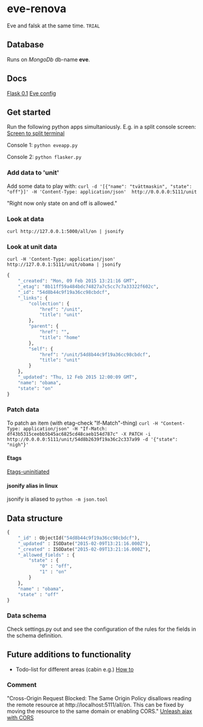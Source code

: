 # eve-renova
Eve and falsk at the same time. `TRIAL`

## Database
Runs on *MongoDb* db-name **eve**. 

## Docs
[Flask 0.1](http://flask.pocoo.org/docs/0.10/api/)
[Eve config](http://python-eve.org/config.html)

## Get started
Run the following python apps simultaniously. E.g. in a split console screen: [Screen to split terminal](http://unix.stackexchange.com/questions/7453/how-to-split-the-terminal-into-more-than-one-view)

Console 1: `python eveapp.py`

Console 2: `python flasker.py`

### Add data to 'unit'
Add some data to play with:
`curl -d '[{"name": "tvättmaskin", "state": "off"}]' -H 'Content-Type: application/json'  http://0.0.0.0:5111/unit`

"Right now only state on and off is allowed."

### Look at data
`curl http://127.0.0.1:5000/all/on | jsonify`

### Look at unit data
`curl -H 'Content-Type: application/json'  http://127.0.0.1:5111/unit/obama | jsonify`
```python
{
    "_created": "Mon, 09 Feb 2015 13:21:16 GMT",
    "_etag": "8b11ff59a484bdc74827a7c5cc7c7a33322f602c",
    "_id": "54d8b44c9f19a36cc98cbdcf",
    "_links": {
        "collection": {
            "href": "/unit",
            "title": "unit"
        },
        "parent": {
            "href": "",
            "title": "home"
        },
        "self": {
            "href": "/unit/54d8b44c9f19a36cc98cbdcf",
            "title": "unit"
        }
    },
    "_updated": "Thu, 12 Feb 2015 12:00:09 GMT",
    "name": "obama",
    "state": "on"
}
```

### Patch data
To patch an item (with etag-check "If-Match"-thing)
`curl -H "Content-Type: application/json" -H "If-Match: df43b5315ceebb5b45ac6825cd48caeb154d787c" -X PATCH -i http://0.0.0.0:5111/unit/54d8b2639f19a36c2c337a99 -d '{"state": "nigh"}'`

#### Etags
[Etags-uninitiated](https://ibuildings.nl/blog/2013/07/etags-uninitiated)

#### jsonify alias in linux
jsonify is aliased to `python -m json.tool`

## Data structure
```python
{
    "_id" : ObjectId("54d8b44c9f19a36cc98cbdcf"),
    "_updated" : ISODate("2015-02-09T13:21:16.000Z"),
    "_created" : ISODate("2015-02-09T13:21:16.000Z"),
    "_allowed_fields" : {
        "state" : {
            "0" : "off",
            "1" : "on"
        }
    },
    "name" : "obama",
    "state" : "off"
}
```

### Data schema
Check settings.py out and see the configuration of the rules for the fields in the schema definition.

## Future additions to functionality
* Todo-list for different areas (cabin e.g.) [How to](http://blog.miguelgrinberg.com/post/designing-a-restful-api-with-python-and-flask)


### Comment
"Cross-Origin Request Blocked: The Same Origin Policy disallows reading the remote resource at http://localhost:5111/all/on. This can be fixed by moving the resource to the same domain or enabling CORS."
[Unleash ajax with CORS](http://dev.housetrip.com/2014/04/17/unleash-your-ajax-requests-with-cors/)
